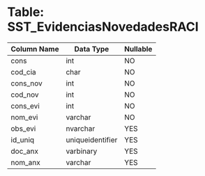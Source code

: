# Table: SST_EvidenciasNovedadesRACI

| Column Name | Data Type | Nullable |
|-------------|-----------|----------|
| cons | int | NO |
| cod_cia | char | NO |
| cons_nov | int | NO |
| cod_nov | int | NO |
| cons_evi | int | NO |
| nom_evi | varchar | NO |
| obs_evi | nvarchar | YES |
| id_uniq | uniqueidentifier | YES |
| doc_anx | varbinary | YES |
| nom_anx | varchar | YES |
